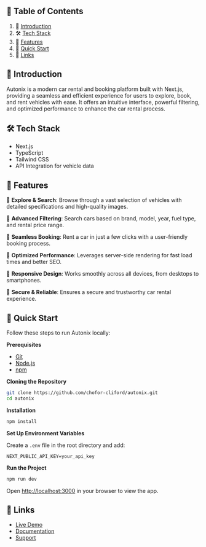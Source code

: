 ## 📌 Table of Contents

1. 🚗 [Introduction](#introduction)
2. 🛠️ [Tech Stack](#tech-stack)
3. 🌟 [Features](#features)
4. 🚀 [Quick Start](#quick-start)
5. 🔗 [Links](#links)

## 🤖 Introduction

Autonix is a modern car rental and booking platform built with Next.js, providing a seamless and efficient experience for users to explore, book, and rent vehicles with ease. It offers an intuitive interface, powerful filtering, and optimized performance to enhance the car rental process.

## 🛠️ Tech Stack

- Next.js
- TypeScript
- Tailwind CSS
- API Integration for vehicle data

## 🌟 Features

🔑 **Explore & Search**: Browse through a vast selection of vehicles with detailed specifications and high-quality images.

🔑 **Advanced Filtering**: Search cars based on brand, model, year, fuel type, and rental price range.

🔑 **Seamless Booking**: Rent a car in just a few clicks with a user-friendly booking process.

🔑 **Optimized Performance**: Leverages server-side rendering for fast load times and better SEO.

🔑 **Responsive Design**: Works smoothly across all devices, from desktops to smartphones.

🔑 **Secure & Reliable**: Ensures a secure and trustworthy car rental experience.

## 🚀 Quick Start

Follow these steps to run Autonix locally:

**Prerequisites**

- [Git](https://git-scm.com/)
- [Node.js](https://nodejs.org/en)
- [npm](https://www.npmjs.com/)

**Cloning the Repository**

```bash
git clone https://github.com/chofor-cliford/autonix.git
cd autonix
```

**Installation**

```bash
npm install
```

**Set Up Environment Variables**

Create a `.env` file in the root directory and add:

```env
NEXT_PUBLIC_API_KEY=your_api_key
```

**Run the Project**

```bash
npm run dev
```

Open [http://localhost:3000](http://localhost:3000) in your browser to view the app.

## 🔗 Links

- [Live Demo](https://autonix.com)
- [Documentation](https://docs.autonix.com)
- [Support](https://support.autonix.com)

